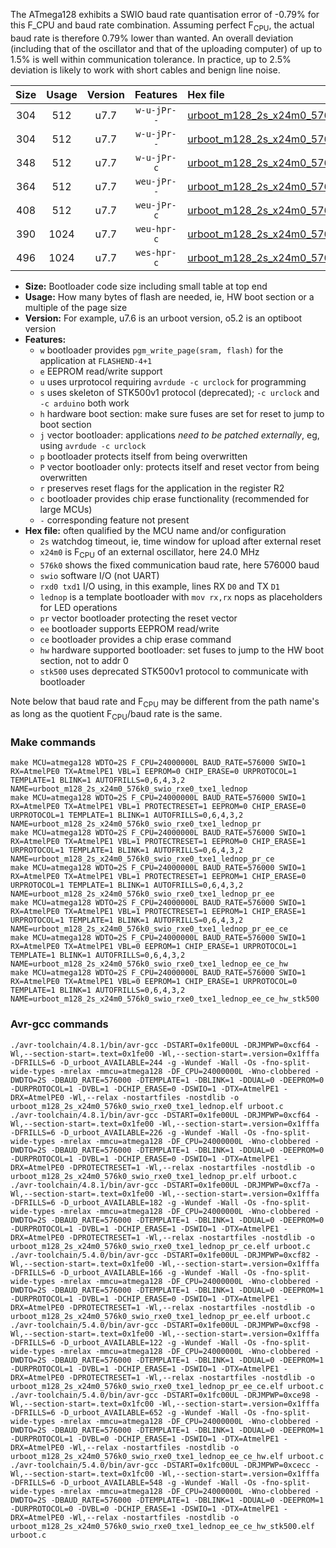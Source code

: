 The ATmega128 exhibits a SWIO baud rate quantisation error of -0.79% for this F_CPU and baud rate combination. Assuming perfect F<sub>CPU</sub>, the actual baud rate is therefore 0.79% lower than wanted. An overall deviation (including that of the oscillator and that of the uploading computer) of up to 1.5% is well within communication tolerance. In practice, up to 2.5% deviation is likely to work with short cables and benign line noise.

|Size|Usage|Version|Features|Hex file|
|:-:|:-:|:-:|:-:|:--|
|304|512|u7.7|`w-u-jPr--`|[urboot_m128_2s_x24m0_576k0_swio_rxe0_txe1_lednop.hex](https://raw.githubusercontent.com/stefanrueger/urboot.hex/main/mcus/atmega128/watchdog_2_s/external_oscillator/24m000000_hz/+576k0_baud/uart0_rxe0_txe1/lednop/urboot_m128_2s_x24m0_576k0_swio_rxe0_txe1_lednop.hex)|
|304|512|u7.7|`w-u-jPr--`|[urboot_m128_2s_x24m0_576k0_swio_rxe0_txe1_lednop_pr.hex](https://raw.githubusercontent.com/stefanrueger/urboot.hex/main/mcus/atmega128/watchdog_2_s/external_oscillator/24m000000_hz/+576k0_baud/uart0_rxe0_txe1/lednop/urboot_m128_2s_x24m0_576k0_swio_rxe0_txe1_lednop_pr.hex)|
|348|512|u7.7|`w-u-jPr-c`|[urboot_m128_2s_x24m0_576k0_swio_rxe0_txe1_lednop_pr_ce.hex](https://raw.githubusercontent.com/stefanrueger/urboot.hex/main/mcus/atmega128/watchdog_2_s/external_oscillator/24m000000_hz/+576k0_baud/uart0_rxe0_txe1/lednop/urboot_m128_2s_x24m0_576k0_swio_rxe0_txe1_lednop_pr_ce.hex)|
|364|512|u7.7|`weu-jPr--`|[urboot_m128_2s_x24m0_576k0_swio_rxe0_txe1_lednop_pr_ee.hex](https://raw.githubusercontent.com/stefanrueger/urboot.hex/main/mcus/atmega128/watchdog_2_s/external_oscillator/24m000000_hz/+576k0_baud/uart0_rxe0_txe1/lednop/urboot_m128_2s_x24m0_576k0_swio_rxe0_txe1_lednop_pr_ee.hex)|
|408|512|u7.7|`weu-jPr-c`|[urboot_m128_2s_x24m0_576k0_swio_rxe0_txe1_lednop_pr_ee_ce.hex](https://raw.githubusercontent.com/stefanrueger/urboot.hex/main/mcus/atmega128/watchdog_2_s/external_oscillator/24m000000_hz/+576k0_baud/uart0_rxe0_txe1/lednop/urboot_m128_2s_x24m0_576k0_swio_rxe0_txe1_lednop_pr_ee_ce.hex)|
|390|1024|u7.7|`weu-hpr-c`|[urboot_m128_2s_x24m0_576k0_swio_rxe0_txe1_lednop_ee_ce_hw.hex](https://raw.githubusercontent.com/stefanrueger/urboot.hex/main/mcus/atmega128/watchdog_2_s/external_oscillator/24m000000_hz/+576k0_baud/uart0_rxe0_txe1/lednop/urboot_m128_2s_x24m0_576k0_swio_rxe0_txe1_lednop_ee_ce_hw.hex)|
|496|1024|u7.7|`wes-hpr-c`|[urboot_m128_2s_x24m0_576k0_swio_rxe0_txe1_lednop_ee_ce_hw_stk500.hex](https://raw.githubusercontent.com/stefanrueger/urboot.hex/main/mcus/atmega128/watchdog_2_s/external_oscillator/24m000000_hz/+576k0_baud/uart0_rxe0_txe1/lednop/urboot_m128_2s_x24m0_576k0_swio_rxe0_txe1_lednop_ee_ce_hw_stk500.hex)|

- **Size:** Bootloader code size including small table at top end
- **Usage:** How many bytes of flash are needed, ie, HW boot section or a multiple of the page size
- **Version:** For example, u7.6 is an urboot version, o5.2 is an optiboot version
- **Features:**
  + `w` bootloader provides `pgm_write_page(sram, flash)` for the application at `FLASHEND-4+1`
  + `e` EEPROM read/write support
  + `u` uses urprotocol requiring `avrdude -c urclock` for programming
  + `s` uses skeleton of STK500v1 protocol (deprecated); `-c urclock` and `-c arduino` both work
  + `h` hardware boot section: make sure fuses are set for reset to jump to boot section
  + `j` vector bootloader: applications *need to be patched externally*, eg, using `avrdude -c urclock`
  + `p` bootloader protects itself from being overwritten
  + `P` vector bootloader only: protects itself and reset vector from being overwritten
  + `r` preserves reset flags for the application in the register R2
  + `c` bootloader provides chip erase functionality (recommended for large MCUs)
  + `-` corresponding feature not present
- **Hex file:** often qualified by the MCU name and/or configuration
  + `2s` watchdog timeout, ie, time window for upload after external reset
  + `x24m0` is F<sub>CPU</sub> of an external oscillator, here 24.0 MHz
  + `576k0` shows the fixed communication baud rate, here 576000 baud
  + `swio` software I/O (not UART)
  + `rxd0 txd1` I/O using, in this example, lines RX `D0` and TX `D1`
  + `lednop` is a template bootloader with `mov rx,rx` nops as placeholders for LED operations
  + `pr` vector bootloader protecting the reset vector
  + `ee` bootloader supports EEPROM read/write
  + `ce` bootloader provides a chip erase command
  + `hw` hardware supported bootloader: set fuses to jump to the HW boot section, not to addr 0
  + `stk500` uses deprecated STK500v1 protocol to communicate with bootloader


Note below that baud rate and F<sub>CPU</sub> may be different from the path name's as long as the quotient F<sub>CPU</sub>/baud rate is the same.

### Make commands
```
make MCU=atmega128 WDTO=2S F_CPU=24000000L BAUD_RATE=576000 SWIO=1 RX=AtmelPE0 TX=AtmelPE1 VBL=1 EEPROM=0 CHIP_ERASE=0 URPROTOCOL=1 TEMPLATE=1 BLINK=1 AUTOFRILLS=0,6,4,3,2 NAME=urboot_m128_2s_x24m0_576k0_swio_rxe0_txe1_lednop
make MCU=atmega128 WDTO=2S F_CPU=24000000L BAUD_RATE=576000 SWIO=1 RX=AtmelPE0 TX=AtmelPE1 VBL=1 PROTECTRESET=1 EEPROM=0 CHIP_ERASE=0 URPROTOCOL=1 TEMPLATE=1 BLINK=1 AUTOFRILLS=0,6,4,3,2 NAME=urboot_m128_2s_x24m0_576k0_swio_rxe0_txe1_lednop_pr
make MCU=atmega128 WDTO=2S F_CPU=24000000L BAUD_RATE=576000 SWIO=1 RX=AtmelPE0 TX=AtmelPE1 VBL=1 PROTECTRESET=1 EEPROM=0 CHIP_ERASE=1 URPROTOCOL=1 TEMPLATE=1 BLINK=1 AUTOFRILLS=0,6,4,3,2 NAME=urboot_m128_2s_x24m0_576k0_swio_rxe0_txe1_lednop_pr_ce
make MCU=atmega128 WDTO=2S F_CPU=24000000L BAUD_RATE=576000 SWIO=1 RX=AtmelPE0 TX=AtmelPE1 VBL=1 PROTECTRESET=1 EEPROM=1 CHIP_ERASE=0 URPROTOCOL=1 TEMPLATE=1 BLINK=1 AUTOFRILLS=0,6,4,3,2 NAME=urboot_m128_2s_x24m0_576k0_swio_rxe0_txe1_lednop_pr_ee
make MCU=atmega128 WDTO=2S F_CPU=24000000L BAUD_RATE=576000 SWIO=1 RX=AtmelPE0 TX=AtmelPE1 VBL=1 PROTECTRESET=1 EEPROM=1 CHIP_ERASE=1 URPROTOCOL=1 TEMPLATE=1 BLINK=1 AUTOFRILLS=0,6,4,3,2 NAME=urboot_m128_2s_x24m0_576k0_swio_rxe0_txe1_lednop_pr_ee_ce
make MCU=atmega128 WDTO=2S F_CPU=24000000L BAUD_RATE=576000 SWIO=1 RX=AtmelPE0 TX=AtmelPE1 VBL=0 EEPROM=1 CHIP_ERASE=1 URPROTOCOL=1 TEMPLATE=1 BLINK=1 AUTOFRILLS=0,6,4,3,2 NAME=urboot_m128_2s_x24m0_576k0_swio_rxe0_txe1_lednop_ee_ce_hw
make MCU=atmega128 WDTO=2S F_CPU=24000000L BAUD_RATE=576000 SWIO=1 RX=AtmelPE0 TX=AtmelPE1 VBL=0 EEPROM=1 CHIP_ERASE=1 URPROTOCOL=0 TEMPLATE=1 BLINK=1 AUTOFRILLS=0,6,4,3,2 NAME=urboot_m128_2s_x24m0_576k0_swio_rxe0_txe1_lednop_ee_ce_hw_stk500
```

### Avr-gcc commands
```
./avr-toolchain/4.8.1/bin/avr-gcc -DSTART=0x1fe00UL -DRJMPWP=0xcf64 -Wl,--section-start=.text=0x1fe00 -Wl,--section-start=.version=0x1fffa -DFRILLS=6 -D_urboot_AVAILABLE=244 -g -Wundef -Wall -Os -fno-split-wide-types -mrelax -mmcu=atmega128 -DF_CPU=24000000L -Wno-clobbered -DWDTO=2S -DBAUD_RATE=576000 -DTEMPLATE=1 -DBLINK=1 -DDUAL=0 -DEEPROM=0 -DURPROTOCOL=1 -DVBL=1 -DCHIP_ERASE=0 -DSWIO=1 -DTX=AtmelPE1 -DRX=AtmelPE0 -Wl,--relax -nostartfiles -nostdlib -o urboot_m128_2s_x24m0_576k0_swio_rxe0_txe1_lednop.elf urboot.c
./avr-toolchain/4.8.1/bin/avr-gcc -DSTART=0x1fe00UL -DRJMPWP=0xcf64 -Wl,--section-start=.text=0x1fe00 -Wl,--section-start=.version=0x1fffa -DFRILLS=6 -D_urboot_AVAILABLE=226 -g -Wundef -Wall -Os -fno-split-wide-types -mrelax -mmcu=atmega128 -DF_CPU=24000000L -Wno-clobbered -DWDTO=2S -DBAUD_RATE=576000 -DTEMPLATE=1 -DBLINK=1 -DDUAL=0 -DEEPROM=0 -DURPROTOCOL=1 -DVBL=1 -DCHIP_ERASE=0 -DSWIO=1 -DTX=AtmelPE1 -DRX=AtmelPE0 -DPROTECTRESET=1 -Wl,--relax -nostartfiles -nostdlib -o urboot_m128_2s_x24m0_576k0_swio_rxe0_txe1_lednop_pr.elf urboot.c
./avr-toolchain/4.8.1/bin/avr-gcc -DSTART=0x1fe00UL -DRJMPWP=0xcf7a -Wl,--section-start=.text=0x1fe00 -Wl,--section-start=.version=0x1fffa -DFRILLS=6 -D_urboot_AVAILABLE=182 -g -Wundef -Wall -Os -fno-split-wide-types -mrelax -mmcu=atmega128 -DF_CPU=24000000L -Wno-clobbered -DWDTO=2S -DBAUD_RATE=576000 -DTEMPLATE=1 -DBLINK=1 -DDUAL=0 -DEEPROM=0 -DURPROTOCOL=1 -DVBL=1 -DCHIP_ERASE=1 -DSWIO=1 -DTX=AtmelPE1 -DRX=AtmelPE0 -DPROTECTRESET=1 -Wl,--relax -nostartfiles -nostdlib -o urboot_m128_2s_x24m0_576k0_swio_rxe0_txe1_lednop_pr_ce.elf urboot.c
./avr-toolchain/5.4.0/bin/avr-gcc -DSTART=0x1fe00UL -DRJMPWP=0xcf82 -Wl,--section-start=.text=0x1fe00 -Wl,--section-start=.version=0x1fffa -DFRILLS=6 -D_urboot_AVAILABLE=166 -g -Wundef -Wall -Os -fno-split-wide-types -mrelax -mmcu=atmega128 -DF_CPU=24000000L -Wno-clobbered -DWDTO=2S -DBAUD_RATE=576000 -DTEMPLATE=1 -DBLINK=1 -DDUAL=0 -DEEPROM=1 -DURPROTOCOL=1 -DVBL=1 -DCHIP_ERASE=0 -DSWIO=1 -DTX=AtmelPE1 -DRX=AtmelPE0 -DPROTECTRESET=1 -Wl,--relax -nostartfiles -nostdlib -o urboot_m128_2s_x24m0_576k0_swio_rxe0_txe1_lednop_pr_ee.elf urboot.c
./avr-toolchain/5.4.0/bin/avr-gcc -DSTART=0x1fe00UL -DRJMPWP=0xcf98 -Wl,--section-start=.text=0x1fe00 -Wl,--section-start=.version=0x1fffa -DFRILLS=6 -D_urboot_AVAILABLE=122 -g -Wundef -Wall -Os -fno-split-wide-types -mrelax -mmcu=atmega128 -DF_CPU=24000000L -Wno-clobbered -DWDTO=2S -DBAUD_RATE=576000 -DTEMPLATE=1 -DBLINK=1 -DDUAL=0 -DEEPROM=1 -DURPROTOCOL=1 -DVBL=1 -DCHIP_ERASE=1 -DSWIO=1 -DTX=AtmelPE1 -DRX=AtmelPE0 -DPROTECTRESET=1 -Wl,--relax -nostartfiles -nostdlib -o urboot_m128_2s_x24m0_576k0_swio_rxe0_txe1_lednop_pr_ee_ce.elf urboot.c
./avr-toolchain/5.4.0/bin/avr-gcc -DSTART=0x1fc00UL -DRJMPWP=0xce98 -Wl,--section-start=.text=0x1fc00 -Wl,--section-start=.version=0x1fffa -DFRILLS=6 -D_urboot_AVAILABLE=652 -g -Wundef -Wall -Os -fno-split-wide-types -mrelax -mmcu=atmega128 -DF_CPU=24000000L -Wno-clobbered -DWDTO=2S -DBAUD_RATE=576000 -DTEMPLATE=1 -DBLINK=1 -DDUAL=0 -DEEPROM=1 -DURPROTOCOL=1 -DVBL=0 -DCHIP_ERASE=1 -DSWIO=1 -DTX=AtmelPE1 -DRX=AtmelPE0 -Wl,--relax -nostartfiles -nostdlib -o urboot_m128_2s_x24m0_576k0_swio_rxe0_txe1_lednop_ee_ce_hw.elf urboot.c
./avr-toolchain/5.4.0/bin/avr-gcc -DSTART=0x1fc00UL -DRJMPWP=0xcecc -Wl,--section-start=.text=0x1fc00 -Wl,--section-start=.version=0x1fffa -DFRILLS=6 -D_urboot_AVAILABLE=548 -g -Wundef -Wall -Os -fno-split-wide-types -mrelax -mmcu=atmega128 -DF_CPU=24000000L -Wno-clobbered -DWDTO=2S -DBAUD_RATE=576000 -DTEMPLATE=1 -DBLINK=1 -DDUAL=0 -DEEPROM=1 -DURPROTOCOL=0 -DVBL=0 -DCHIP_ERASE=1 -DSWIO=1 -DTX=AtmelPE1 -DRX=AtmelPE0 -Wl,--relax -nostartfiles -nostdlib -o urboot_m128_2s_x24m0_576k0_swio_rxe0_txe1_lednop_ee_ce_hw_stk500.elf urboot.c
```

